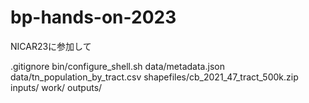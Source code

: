 # bp-hands-on-2023
NICAR23に参加して

.gitignore
bin/configure_shell.sh
data/metadata.json
data/tn_population_by_tract.csv
shapefiles/cb_2021_47_tract_500k.zip
inputs/
work/
outputs/
